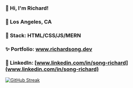 ### 👋 Hi, I'm Richard!
### 🌆 Los Angeles, CA
### 🥞 Stack: HTML/CSS/JS/MERN 
### ✨ Portfolio: www.richardsong.dev
### 🔗 LinkedIn: [www.linkedin.com/in/song-richard](www.linkedin.com/in/song-richard)

[![GitHub Streak](https://streak-stats.demolab.com?user=Song-richard&theme=dark)](https://git.io/streak-stats)

<!--
**song-richard/song-richard** is a ✨ _special_ ✨ repository because its `README.md` (this file) appears on your GitHub profile.


